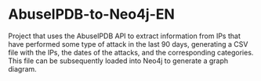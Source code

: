 # AbuseIPDB-to-Neo4j-EN
Project that uses the AbuseIPDB API to extract information from IPs that have performed some type of attack in the last 90 days, generating a CSV file with the IPs, the dates of the attacks, and the corresponding categories. This file can be subsequently loaded into Neo4j to generate a graph diagram.
